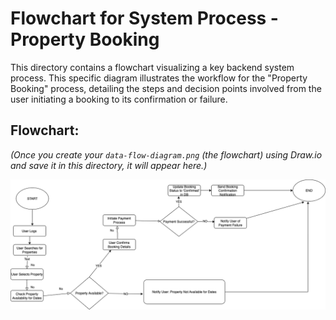 # Flowchart for System Process - Property Booking

This directory contains a flowchart visualizing a key backend system process. This specific diagram illustrates the workflow for the "Property Booking" process, detailing the steps and decision points involved from the user initiating a booking to its confirmation or failure.

## Flowchart:

*(Once you create your `data-flow-diagram.png` (the flowchart) using Draw.io and save it in this directory, it will appear here.)*

![Property Booking Flowchart](./data-flow-diagram.png)
